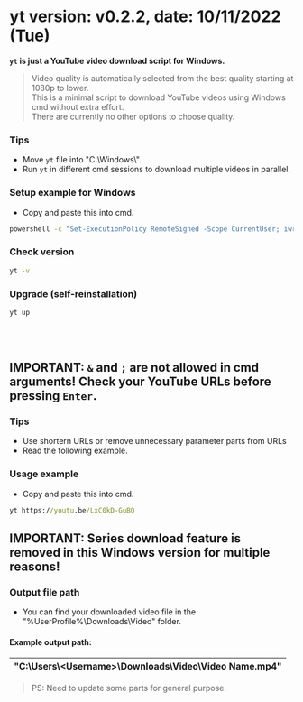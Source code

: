 # yt version: v0.2.2, date: 10/11/2022 (Tue)
**`yt` is just a YouTube video download script for Windows.**  
> Video quality is automatically selected from the best quality starting at 1080p to lower.  
This is a minimal script to download YouTube videos using Windows cmd without extra effort.  
There are currently no other options to choose quality.  

### Tips
- Move `yt` file into "C:\Windows\\".  
- Run `yt` in different cmd sessions to download multiple videos in parallel.  
### Setup example for Windows  
- Copy and paste this into cmd.
```cmd
powershell -c "Set-ExecutionPolicy RemoteSigned -Scope CurrentUser; iwr -useb https://get.scoop.sh | iex; exit" && scoop install git sudo phantomjs && scoop bucket add extras && scoop install python ffmpeg busybox && cd %UserProfile% && rm -rf "./yt/" && git clone -b Windows https://github.com/RellikJaeger/yt && sudo cmd /c move /y ".\yt\yt.bat" "%SystemRoot%\" && rm -rf "./yt/" && python -m pip install --upgrade pip && pip install yt-dlp
```
### Check version
```cmd
yt -v
```
### Upgrade (self-reinstallation)
```cmd
yt up
```
<br><br>
## IMPORTANT: `&` and `;` are not allowed in cmd arguments! Check your YouTube URLs before pressing `Enter`.
### Tips
- Use shortern URLs or remove unnecessary parameter parts from URLs
- Read the following example.
### Usage example
- Copy and paste this into cmd.
```cmd
yt https://youtu.be/LxC0kD-GuBQ
```
## IMPORTANT: Series download feature is removed in this Windows version for multiple reasons!
### Output file path
- You can find your downloaded video file in the "%UserProfile%\Downloads\Video\" folder.  
#### Example output path:
| "C:\Users&#92;\<Username\>\Downloads\Video\Video Name.mp4"             |
|---|
> PS: Need to update some parts for general purpose.
